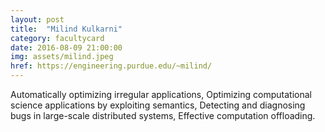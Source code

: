 ```yaml
---
layout: post
title:  "Milind Kulkarni"
category: facultycard
date: 2016-08-09 21:00:00
img: assets/milind.jpeg
href: https://engineering.purdue.edu/~milind/
---
```


Automatically optimizing irregular applications,
Optimizing computational science applications by exploiting semantics,
Detecting and diagnosing bugs in large-scale distributed systems,
Effective computation offloading.
